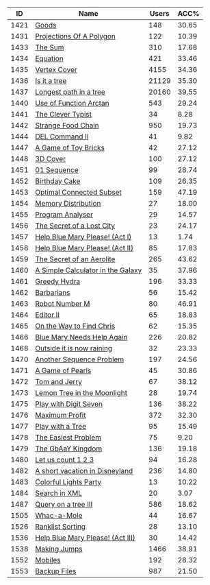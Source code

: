 | ID | Name | Users | ACC% |
|---|---|---|---|
| 1421 | [Goods](https://www.spoj.com/problems/FIRM) | 148 | 30.65 |
| 1431 | [Projections Of A Polygon](https://www.spoj.com/problems/KPPOLY) | 122 | 10.39 |
| 1433 | [The Sum](https://www.spoj.com/problems/KPSUM) | 310 | 17.68 |
| 1434 | [Equation](https://www.spoj.com/problems/KPEQU) | 421 | 33.46 |
| 1435 | [Vertex Cover](https://www.spoj.com/problems/PT07X) | 4155 | 34.36 |
| 1436 | [Is it a tree](https://www.spoj.com/problems/PT07Y) | 21129 | 35.30 |
| 1437 | [Longest path in a tree](https://www.spoj.com/problems/PT07Z) | 20160 | 39.55 |
| 1440 | [Use of Function Arctan](https://www.spoj.com/problems/ARCTAN) | 543 | 29.24 |
| 1441 | [The Clever Typist](https://www.spoj.com/problems/CLEVER) | 34 | 8.28 |
| 1442 | [Strange Food Chain](https://www.spoj.com/problems/CHAIN) | 950 | 19.73 |
| 1444 | [DEL Command II](https://www.spoj.com/problems/DELCOMM2) | 41 | 9.82 |
| 1447 | [A Game of Toy Bricks](https://www.spoj.com/problems/BRCKGAME) | 42 | 27.12 |
| 1448 | [3D Cover](https://www.spoj.com/problems/COVER2) | 100 | 27.12 |
| 1451 | [01 Sequence](https://www.spoj.com/problems/SEQ1) | 99 | 28.74 |
| 1452 | [Birthday Cake](https://www.spoj.com/problems/CAKE) | 109 | 26.35 |
| 1453 | [Optimal Connected Subset](https://www.spoj.com/problems/OPTSUB) | 159 | 47.19 |
| 1454 | [Memory Distribution](https://www.spoj.com/problems/MEMDIS) | 27 | 18.00 |
| 1455 | [Program Analyser](https://www.spoj.com/problems/ANALYSER) | 29 | 14.57 |
| 1456 | [The Secret of a Lost City](https://www.spoj.com/problems/LOSTCT) | 23 | 24.17 |
| 1457 | [Help Blue Mary Please! (Act I)](https://www.spoj.com/problems/BLUEEQ) | 13 | 1.74 |
| 1458 | [Help Blue Mary Please! (Act II)](https://www.spoj.com/problems/BLUEEQ2) | 85 | 17.83 |
| 1459 | [The Secret of an Aerolite](https://www.spoj.com/problems/AEROLITE) | 265 | 43.62 |
| 1460 | [A Simple Calculator in the Galaxy](https://www.spoj.com/problems/GALAXY) | 35 | 37.96 |
| 1461 | [Greedy Hydra](https://www.spoj.com/problems/DRAGON) | 196 | 33.33 |
| 1462 | [Barbarians](https://www.spoj.com/problems/BARB) | 56 | 15.42 |
| 1463 | [Robot Number M](https://www.spoj.com/problems/ROBOT) | 80 | 46.91 |
| 1464 | [Editor II](https://www.spoj.com/problems/EDIT3) | 65 | 18.83 |
| 1465 | [On the Way to Find Chris](https://www.spoj.com/problems/CHRIS) | 62 | 15.35 |
| 1466 | [Blue Mary Needs Help Again](https://www.spoj.com/problems/CASHIER) | 226 | 20.82 |
| 1468 | [Outside it is now raining](https://www.spoj.com/problems/RAIN2) | 32 | 23.33 |
| 1470 | [Another Sequence Problem](https://www.spoj.com/problems/SEQ2) | 197 | 24.56 |
| 1471 | [A Game of Pearls](https://www.spoj.com/problems/PRLGAME) | 45 | 30.86 |
| 1472 | [Tom and Jerry](https://www.spoj.com/problems/TOMJERRY) | 67 | 38.12 |
| 1473 | [Lemon Tree in the Moonlight](https://www.spoj.com/problems/LEMON) | 28 | 19.74 |
| 1475 | [Play with Digit Seven](https://www.spoj.com/problems/WORMS) | 136 | 38.22 |
| 1476 | [Maximum Profit](https://www.spoj.com/problems/PROFIT) | 372 | 32.30 |
| 1477 | [Play with a Tree](https://www.spoj.com/problems/PT07A) | 95 | 15.49 |
| 1478 | [The Easiest Problem](https://www.spoj.com/problems/PT07B) | 75 | 9.20 |
| 1479 | [The GbAaY Kingdom](https://www.spoj.com/problems/PT07C) | 136 | 19.18 |
| 1480 | [Let us count 1 2 3](https://www.spoj.com/problems/PT07D) | 94 | 16.28 |
| 1482 | [A short vacation in Disneyland](https://www.spoj.com/problems/PT07F) | 236 | 14.80 |
| 1483 | [Colorful Lights Party](https://www.spoj.com/problems/PT07G) | 13 | 10.22 |
| 1484 | [Search in XML](https://www.spoj.com/problems/PT07H) | 20 | 3.07 |
| 1487 | [Query on a tree III](https://www.spoj.com/problems/PT07J) | 586 | 18.62 |
| 1505 | [Whac-a-Mole](https://www.spoj.com/problems/MOLE) | 44 | 16.67 |
| 1526 | [Ranklist Sorting](https://www.spoj.com/problems/RSORTING) | 28 | 13.10 |
| 1536 | [Help Blue Mary Please! (Act III)](https://www.spoj.com/problems/BLUEEQ3) | 30 | 14.42 |
| 1538 | [Making Jumps](https://www.spoj.com/problems/MKJUMPS) | 1466 | 38.91 |
| 1552 | [Mobiles](https://www.spoj.com/problems/MOBILE2) | 192 | 28.32 |
| 1553 | [Backup Files](https://www.spoj.com/problems/BACKUP) | 987 | 21.50 |
